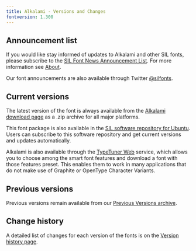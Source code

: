 ```yaml
---
title: Alkalami - Versions and Changes
fontversion: 1.300
---
```


## Announcement list

If you would like stay informed of updates to Alkalami and other SIL fonts, please subscribe to the [SIL Font News Announcement List](https://groups.google.com/a/groups.sil.org/forum/#!forum/sil-font-news). For more information see [About](about.md).

Our font announcements are also available through Twitter [@silfonts](http://twitter.com/silfonts).

## Current versions

The latest version of the font is always available from the [Alkalami download page](https://software.sil.org/alkalami/download/) as a .zip archive for all major platforms.

This font package is also available in the [SIL software repository for Ubuntu](http://packages.sil.org/). Users can subscribe to this software repository and get current versions and updates automatically.

Alkalami is also available through the [TypeTuner Web](http://scripts.sil.org/ttw/fonts2go.cgi) service, which allows you to choose among the smart font features and download a font with those features preset. This enables them to work in many applications that do not make use of Graphite or OpenType Character Variants.

## Previous versions

Previous versions remain available from our [Previous Versions archive](http://software.sil.org/alkalami/download/previous-versions).

## Change history

A detailed list of changes for each version of the fonts is on the [Version history page](history.md).
